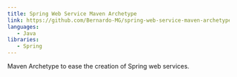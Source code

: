 ```yaml
---
title: Spring Web Service Maven Archetype
link: https://github.com/Bernardo-MG/spring-web-service-maven-archetype
languages:
   - Java
libraries:
   - Spring
---
```

Maven Archetype to ease the creation of Spring web services.
